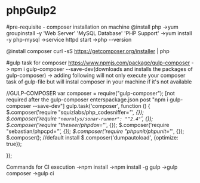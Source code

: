# phpGulp2

#pre-requisite - composer installation on machine
@install php 
->yum groupinstall -y 'Web Server' 'MySQL Database' 'PHP Support'
->yum install -y php-mysql
->service httpd start
->php --version

@install composer
 curl -sS https://getcomposer.org/installer | php
 
 
 #gulp task for composer
 https://www.npmjs.com/package/gulp-composer
 -> npm i gulp-composer --save-dev(downloads and installs the packages of gulp-composer)
 -> adding following will not only execute your composer task of gulp-file but will instal composer in your machine if it's not available
 
 //GULP-COMPOSER
 var composer = require("gulp-composer"); [not required after the gulp-composer enterspackage.json post "npm i gulp-composer --save-dev"]
 gulp.task('composer', function () {
    $.composer('require "squizlabs/php_codesniffer=*"', {});
    $.composer('require `"neuralys/sonar-runner": "^2.4"`', {});
    $.composer('require "theseer/phpdox=*"', {});
    $.composer('require "sebastian/phpcpd=*"', {});
    $.composer('require "phpunit/phpunit=*"', {});
    $.composer(); //default install
    $.composer('dumpautoload', {optimize: true});

});





Commands for CI execution
->npm install 
->npm install -g gulp
->gulp composer
->gulp ci
